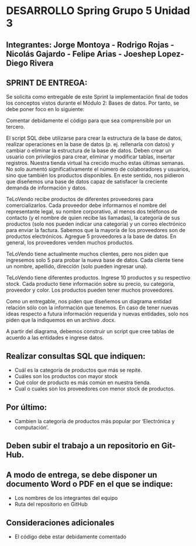 # DESARROLLO Spring Grupo 5 Unidad 3
## Integrantes: Jorge Montoya - Rodrigo Rojas - Nicolás Gajardo - Felipe Arias - Joeshep Lopez- Diego Rivera

## SPRINT DE ENTREGA:
Se solicita como entregable de este Sprint la implementación final de todos los conceptos vistos
durante el Módulo 2: Bases de datos. Por tanto, se debe poner foco en lo siguiente:

Comentar debidamente el código para que sea comprensible por un tercero.

El script SQL debe utilizarse para crear la estructura de la base de datos, realizar operaciones en la base
de datos (p. ej. rellenarla con datos) y cambiar o eliminar la estructura de la base de datos.
Deben crear un usuario con privilegios para crear, eliminar y modificar tablas, insertar registros.
Nuestra tienda virtual ha crecido mucho estas últimas semanas. No solo aumentó significativamente el
número de colaboradores y usuarios, sino que también los productos disponibles. En este sentido, nos
pidieron que diseñemos una base de datos capaz de satisfacer la creciente demanda de información y
datos.

TeLoVendo recibe productos de diferentes proveedores para comercializarlos. Cada proveedor debe
informarnos el nombre del representante legal, su nombre corporativo, al menos dos teléfonos de
contacto (y el nombre de quien recibe las llamadas), la categoría de sus productos (solo nos pueden
indicar una categoría) y un correo electrónico para enviar la factura. Sabemos que la mayoría de los
proveedores son de productos electrónicos. Agregue 5 proveedores a la base de datos. En general, los
proveedores venden muchos productos.

TeLoVendo tiene actualmente muchos clientes, pero nos piden que ingresemos solo 5 para probar la
nueva base de datos. Cada cliente tiene un nombre, apellido, dirección (solo pueden ingresar una).

TeLoVendo tiene diferentes productos. Ingrese 10 productos y su respectivo stock. Cada producto tiene
información sobre su precio, su categoría, proveedor y color. Los productos pueden tener muchos
proveedores.

Como un entregable, nos piden que diseñemos un diagrama entidad relación sólo con la información
que tenemos. En caso de tener nuevas ideas respecto a futura información requerida y nuevas
entidades, solo nos piden que la indiquemos en un archivo .docx.

A partir del diagrama, debemos construir un script que cree tablas de acuerdo a las entidades e ingrese
datos.


## Realizar consultas SQL que indiquen:
- Cuál es la categoría de productos que más se repite.
- Cuáles son los productos con mayor stock
- Qué color de producto es más común en nuestra tienda.
- Cual o cuales son los proveedores con menor stock de productos.

## Por último:
- Cambien la categoría de productos más popular por ‘Electrónica y computación’.

## Deben subir el trabajo a un repositorio en Git-Hub.
## A modo de entrega, se debe disponer un documento Word o PDF en el que se indique:
- Los nombres de los integrantes del equipo
- Ruta del repositorio en GitHub

## Consideraciones adicionales
- El código debe estar debidamente comentado
